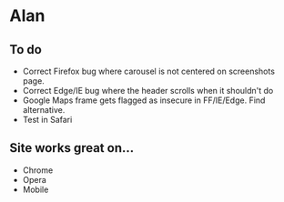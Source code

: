 # Alan

## To do
- Correct Firefox bug where carousel is not centered on screenshots page.
- Correct Edge/IE bug where the header scrolls when it shouldn't do
- Google Maps frame gets flagged as insecure in FF/IE/Edge. Find alternative.
- Test in Safari

## Site works great on...
- Chrome
- Opera
- Mobile
